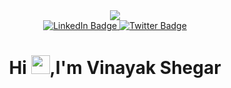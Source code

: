 <div id="header" align="center">
  <img src="https://media.giphy.com/media/3oEdv1vkhqxcynkB5C/giphy.gif"/>
<div id="badges">
  <a href="https://www.linkedin.com/in/vinayakshegar50/">
    <img src="https://img.shields.io/badge/LinkedIn-blue?style=for-the-badge&logo=linkedin&logoColor=white" alt="LinkedIn Badge"/>
  </a>
  <a href="https://twitter.com/VinayakShegar">
    <img src="https://img.shields.io/badge/Twitter-blue?style=for-the-badge&logo=twitter&logoColor=white" alt="Twitter Badge"/>
  </a>
</div>
 <h1>
  Hi
  <img src="https://media.giphy.com/media/hvRJCLFzcasrR4ia7z/giphy.gif" width="30px"/>,I'm Vinayak Shegar
</h1>



  
